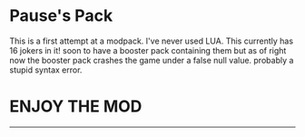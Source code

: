 # Pause's Pack

This is a first attempt at a modpack. I've never used LUA. This currently has 16 jokers in it! soon to have a booster pack containing them but as of right now the booster pack crashes the game under a false null value. probably a stupid syntax error.

# ENJOY THE MOD


----------------------------------------------------------------------------------------------------------------------------
